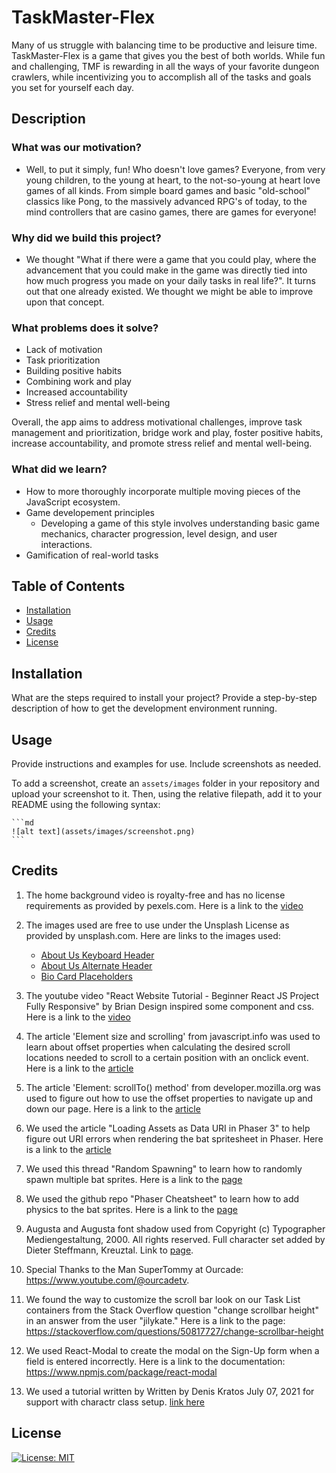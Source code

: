 # TaskMaster-Flex
Many of us struggle with balancing time to be productive and leisure time. TaskMaster-Flex is a game that gives you the best of both worlds. While fun and challenging, TMF is rewarding in all the ways of your favorite dungeon crawlers, while incentivizing you to accomplish all of the tasks and goals you set for yourself each day.

## Description

### What was our motivation?
- Well, to put it simply, fun! Who doesn't love games? Everyone, from very young children, to the young at heart, to the not-so-young at heart love games of all kinds. From simple board games and basic "old-school" classics like Pong, to the massively advanced RPG's of today, to the mind controllers that are casino games, there are games for everyone!

### Why did we build this project?
- We thought "What if there were a game that you could play, where the advancement that you could make in the game was directly tied into how much progress you made on your daily tasks in real life?". It turns out that one already existed. We thought we might be able to improve upon that concept.

### What problems does it solve?
- Lack of motivation
- Task prioritization
- Building positive habits
- Combining work and play
- Increased accountability
- Stress relief and mental well-being

Overall, the app aims to address motivational challenges, improve task management and prioritization, bridge work and play, foster positive habits, increase accountability, and promote stress relief and mental well-being.

### What did we learn?
- How to more thoroughly incorporate multiple moving pieces of the JavaScript ecosystem.
- Game developement principles
  - Developing a game of this style involves understanding basic game mechanics, character progression, level design, and user interactions.
- Gamification of real-world tasks


## Table of Contents

- [Installation](#installation)
- [Usage](#usage)
- [Credits](#credits)
- [License](#license)

## Installation

What are the steps required to install your project? Provide a step-by-step description of how to get the development environment running.

## Usage

Provide instructions and examples for use. Include screenshots as needed.

To add a screenshot, create an `assets/images` folder in your repository and upload your screenshot to it. Then, using the relative filepath, add it to your README using the following syntax:

    ```md
    ![alt text](assets/images/screenshot.png)
    ```

## Credits

1. The home background video is royalty-free and has no license requirements as provided by pexels.com.  Here is a link to the [video](https://www.pexels.com/video/digital-projection-of-abstract-geometrical-lines-3129671/) 

2. The images used are free to use under the Unsplash License as provided by unsplash.com.  Here are links to the images used:
    <ul>
      <li><a href="https://unsplash.com/photos/feXpdV001o4">About Us Keyboard Header</a></li>

      <li><a href="https://unsplash.com/photos/sIHKeZjSVNI">About Us Alternate Header</a></li>

      <li><a href="https://unsplash.com/photos/mZnx9429i94">Bio Card Placeholders</a></li>
    </ul>

3. The youtube video "React Website Tutorial - Beginner React JS Project Fully Responsive" by Brian Design inspired some component and css.  Here is a link to the [video](https://www.youtube.com/watch?v=I2UBjN5ER4s&t=5244s) 

4. The article 'Element size and scrolling' from javascript.info was used to learn about offset properties when calculating the desired scroll locations needed to scroll to a certain position with an onclick event. Here is a link to the [article](https://javascript.info/size-and-scroll) 

5. The article 'Element: scrollTo() method' from developer.mozilla.org was used to figure out how to use the offset properties to navigate up and down our page.  Here is a link to the [article](https://developer.mozilla.org/en-US/docs/Web/API/Element/scrollTo) 

6. We used the article "Loading Assets as Data URI in Phaser 3" to help figure out URI errors when rendering the bat spritesheet in Phaser.  Here is a link to the [article](https://supernapie.com/blog/loading-assets-as-data-uri-in-phaser-3/) 

7. We used this thread "Random Spawning" to learn how to randomly spawn multiple bat sprites.  Here is a link to the [page](https://phaser.discourse.group/t/random-spawning/3318/3) 

8. We used the github repo "Phaser Cheatsheet" to learn how to add physics to the bat sprites.  Here is a link to the [page](https://gist.github.com/woubuc/6ef002051aeef453a95b)

9. Augusta and Augusta font shadow used from Copyright (c) Typographer Mediengestaltung, 2000. All rights reserved. Full character set added by Dieter Steffmann, Kreuztal. Link to [page](https://www.1001fonts.com/augusta-font.html).

10. Special Thanks to the Man SuperTommy at Ourcade: https://www.youtube.com/@ourcadetv.

11. We found the way to customize the scroll bar look on our Task List containers from the Stack Overflow question "change scrollbar height" in an answer from the user "jilykate."  Here is a link to the page: https://stackoverflow.com/questions/50817727/change-scrollbar-height 

12. We used React-Modal to create the modal on the Sign-Up form when a field is entered incorrectly.  Here is a link to the documentation: https://www.npmjs.com/package/react-modal 

13. We used a tutorial written by Written by Denis Kratos
July 07, 2021 for support with charactr class setup.
[link here](https://shakuro.com/blog/phaser-js-a-step-by-step-tutorial-on-making-a-phaser-3-game#part-2)

## License

[![License: MIT](https://img.shields.io/badge/License-MIT-yellow.svg)](https://opensource.org/licenses/MIT)
